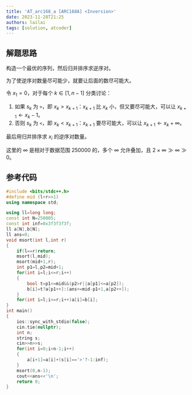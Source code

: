 ```yaml
---
title: 'AT_arc168_a [ARC168A] <Inversion>'
date: 2023-11-28T21:25
authors: lailai
tags: [solution, atcoder]
---
```


<Solution pid="AT_arc168_a" aid="hm72ngsq" />

<!-- truncate -->

## 解题思路

构造一个最优的序列，然后归并排序求逆序对。

为了使逆序对数量尽可能少，就要让后面的数尽可能大。

令 $x_1=0$，对于每个 $k\in[1,n-1]$ 分类讨论：
  
1. 如果 $s_k$ 为 `>`，即 $x_k>x_{k+1}$：$x_{k+1}$ 比 $x_k$ 小，但又要尽可能大，可以让 $x_{k+1}\gets x_k-1$。
2. 否则 $s_k$ 为 `<`，即 $x_k<x_{k+1}$：$x_{k+1}$ 要尽可能大，可以让 $x_{k+1}\gets x_k+\infty$。

最后用归并排序求 $x_i$ 的逆序对数量。

这里的 $\infty$ 是相对于数据范围 $250000$ 的，多个 $\infty$ 允许叠加，且 $2\times\infty\gg\infty\gg 0$。 

## 参考代码

```cpp
#include <bits/stdc++.h>
#define mid (l+r>>1)
using namespace std;

using ll=long long;
const int N=250005;
const int inf=0x3f3f3f3f;
ll a[N],b[N];
ll ans=0;
void msort(int l,int r)
{
	if(l==r)return;
	msort(l,mid);
	msort(mid+1,r);
	int p1=l,p2=mid+1;
	for(int i=l;i<=r;i++)
	{
		bool t=p1<=mid&&(p2>r||a[p1]<=a[p2]);
		b[i]=t?a[p1++]:(ans+=mid-p1+1,a[p2++]);
	}
	for(int i=l;i<=r;i++)a[i]=b[i];
}
int main()
{
	ios::sync_with_stdio(false);
	cin.tie(nullptr);
	int n;
	string s;
	cin>>n>>s;
	for(int i=0;i<n-1;i++)
	{
		a[i+1]=a[i]+(s[i]=='>'?-1:inf);
	}
	msort(0,n-1);
	cout<<ans<<'\n';
	return 0;
}
```

